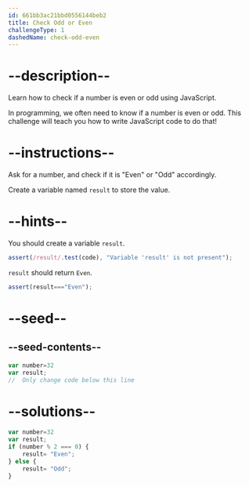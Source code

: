 ```yaml
---
id: 661bb3ac21bbd0556144beb2
title: Check Odd or Even
challengeType: 1
dashedName: check-odd-even
---
```



# --description--

Learn how to check if a number is even or odd using JavaScript.

In programming, we often need to know if a number is even or odd. This challenge will teach you how to write JavaScript code to do that!

# --instructions--

Ask for a number, and check if it is "Even" or "Odd" accordingly.

Create a variable named `result` to store the value.

# --hints--

You should create a variable `result`.

```js
assert(/result/.test(code), "Variable 'result' is not present");
```

`result` should return `Even`.

```js
assert(result==="Even");
```

# --seed--
## --seed-contents--

```js
var number=32
var result;
//  Only change code below this line

```

# --solutions--

```js
var number=32
var result;
if (number % 2 === 0) {
    result= "Even";
} else {
    result= "Odd";
}

```
